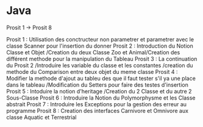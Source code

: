 # Java
Prosit 1 -> Prosit 8

Prosit 1 : Utilisation des conctructeur non parametrer et parametrer avec le classe Scanner pour l'insertion du donner 
Prosit 2 : Introduction du Notion Classe et Objet /Creation du deux Classe Zoo et Animal/Creation des différent methode pour la manipulation du Tableau
Prosit 3 : La continuation du Prosit 2 /Introduire les variable du classe et les constantes /creation du methode du Comparison entre deux objet du meme classe 
Prosit 4 : Modifier la methode d'ajout au tableu des que il faut tester s'il ya une place dans le tableau /Modification du Setters pour faire des testes d'insertion 
Prosit 5 : Intoduire la notion d'heritage /Creation du 2 Classe et du autre 2 Sous-Classe
Prosit 6 : Introduire la Notion du Polymorphysme et les Classe abstrait
Prosit 7 : Introduire les Exceptions pour la gestion des erreur au programme 
Prosit 8 : Creation des interfaces Carnivore et Omnivore aux classe Aquatic et Terrestrial
